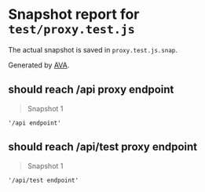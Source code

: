 # Snapshot report for `test/proxy.test.js`

The actual snapshot is saved in `proxy.test.js.snap`.

Generated by [AVA](https://ava.li).

## should reach /api proxy endpoint

> Snapshot 1

    '/api endpoint'

## should reach /api/test proxy endpoint

> Snapshot 1

    '/api/test endpoint'
